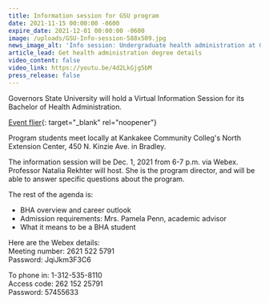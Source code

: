```yaml
---
title: Information session for GSU program
date: 2021-11-15 00:00:00 -0600
expire_date: 2021-12-01 00:00:00 -0600
image: /uploads/GSU-Info-session-588x509.jpg
news_image_alt: 'Info session: Undergraduate health administration at GSU'
article_lead: Get health administration degree details
video_content: false
video_link: https://youtu.be/4d2LkGjg5bM
press_release: false
---
```

Governors State University will hold a Virtual Information Session for its Bachelor of Health Administration.

[Event flier](/GSU-Bach-Health-Virtual-InformationSession-December2021.pdf){: target="_blank" rel="noopener"}

Program students meet locally at Kankakee Community Colleg's North Extension Center, 450 N. Kinzie Ave. in Bradley.

The information session will be Dec. 1, 2021 from 6-7 p.m. via Webex. Professor Natalia Rekhter will host. She is the program director, and will be able to answer specific questions about the program.

The rest of the agenda is:

* BHA overview and career outlook
* Admission requirements: Mrs. Pamela Penn, academic advisor
* What it means to be a BHA student

Here are the Webex details:<br>Meeting number: 2621 522 5791<br>Password: JqiJkm3F3C6

To phone in: 1-312-535-8110<br>Access code: 262 152 25791<br>Password: 57455633
